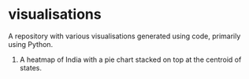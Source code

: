 # visualisations
A repository with various visualisations generated using code, primarily using Python.

1. A heatmap of India with a pie chart stacked on top at the centroid of states.




